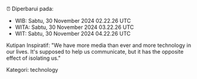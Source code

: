 ⏰ Diperbarui pada:
- WIB: Sabtu, 30 November 2024 02.22.26 UTC
- WITA: Sabtu, 30 November 2024 03.22.26 UTC
- WIT: Sabtu, 30 November 2024 04.22.26 UTC

Kutipan Inspiratif:
"We have more media than ever and more technology in our lives. It's supposed to help us communicate, but it has the opposite effect of isolating us."


Kategori: technology

